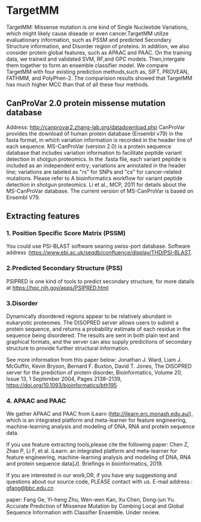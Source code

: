 # TargetMM

TargetMM:
Missense mutation is one kind of Single Nucleotide Variations, which might likely cause diseade or even cancer.TargetMM utilize evaluationary information, such as PSSM and predicted Secondary Structure information, and Disorder region of proteins. In addition, we also consider protein global features, such as APAAC and PAAC. On the training data, we trained and validated SVM, RF,and GPC models. Then,intergate them together to form an ensemble classifier model. We compare TargetMM with four existing prediction methods,such as, SIFT, PROVEAN, FATHMM, and PolyPhen-2. The comparision results showed that TargetMM has much higher MCC than that of all these four methods.

## CanProVar 2.0 protein missense mutation database
Address: http://canprovar2.zhang-lab.org/datadownload.php
CanProVar provides the download of human protein database (Ensembl v79) in the fasta format, in which variation information is recorded in the header line of each sequence. 
MS-CanProVar (version 2.0) is a protein sequence database that includes variation information to facilitate peptide variant detection in shotgun proteomics. In the .fasta file, each variant peptide is included as an independent entry; variations are annotated in the header line; variations are labeled as "rs" for SNPs and "cs" for cancer-related mutations. Please refer to A bioinformatics workflow for variant peptide detection in shotgun proteomics. Li et al., MCP, 2011 for details about the MS-CanProVar database. The current version of MS-CanProVar is based on Ensembl V79. 

## Extracting features
### 1. Position Specific Score Matrix (PSSM)
You could use PSI-BLAST software searing swiss-port database. Software address :https://www.ebi.ac.uk/seqdb/confluence/display/THD/PSI-BLAST.

### 2.Predicted Secondary Structure (PSS)
PSIPRED is one kind of tools to predict secondary structure, for more datails at https://hpc.nih.gov/apps/PSIPRED.html

### 3.Disorder
Dynamically disordered regions appear to be relatively abundant in eukaryotic proteomes. The DISOPRED server allows users to submit a protein sequence, and returns a probability estimate of each residue in the sequence being disordered. The results are sent in both plain text and graphical formats, and the server can also supply predictions of secondary structure to provide further structural information.

See more information from this paper below:
Jonathan J. Ward, Liam J. McGuffin, Kevin Bryson, Bernard F. Buxton, David T. Jones, The DISOPRED server for the prediction of protein disorder, Bioinformatics, Volume 20, Issue 13, 1 September 2004, Pages 2138–2139, https://doi.org/10.1093/bioinformatics/bth195

### 4. APAAC and PAAC
We gather APAAC and PAAC from iLearn (http://ilearn.erc.monash.edu.au/), which is an integrated platform and meta-learner for feature engineering, machine-learning analysis and modeling of DNA, RNA and protein sequence data.

If you use feature extracting tools,please cite the following paper:
Chen Z, Zhao P, Li F, et al. iLearn: an integrated platform and meta-learner for feature engineering, machine-learning analysis and modeling of DNA, RNA and protein sequence data[J]. Briefings in bioinformatics, 2019.

If you are interested in our work,OR, if you have any suggestiong and questions about our source code, PLEASE contact with us. 
E-mail address : gfang@bbc.edu.cn

paper: Fang Ge, Yi-heng Zhu, Wen-wen Kan, Xu Chen, Dong-jun Yu. Accurate Prediction of Missense Mutation by Combing Local and Global Sequence Information with Classifier Ensemble. Under review.
